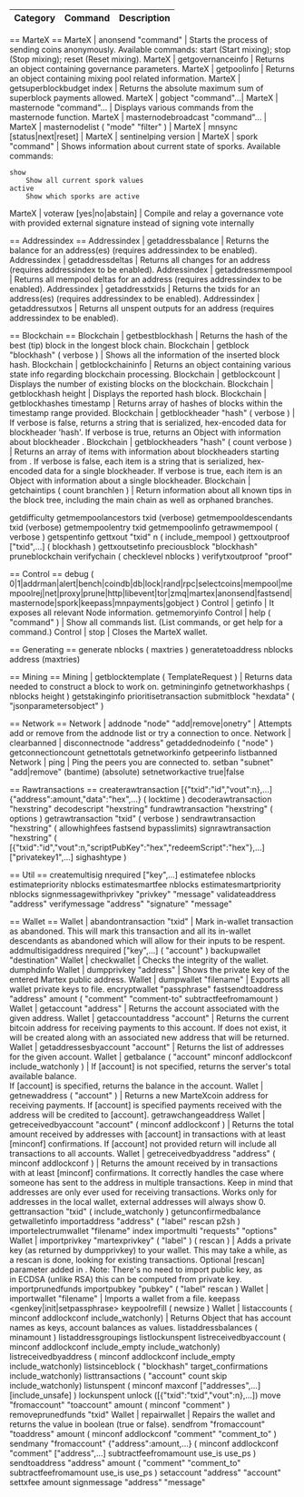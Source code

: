 Category | Command | Description
-|-|-
== MarteX ==
MarteX | anonsend "command" | Starts the process of sending coins anonymously. Available commands: start (Start mixing); stop (Stop mixing); reset (Reset mixing).
MarteX | getgovernanceinfo | Returns an object containing governance parameters.
MarteX | getpoolinfo | Returns an object containing mixing pool related information.
MarteX | getsuperblockbudget index | Returns the absolute maximum sum of superblock payments allowed.
MarteX | gobject "command"...|
MarteX | masternode "command"... | Displays various commands from the masternode function.
MarteX | masternodebroadcast "command"... |
MarteX | masternodelist ( "mode" "filter" ) |
MarteX | mnsync [status|next|reset] |
MarteX | sentinelping version |
MarteX | spork "command" | Shows information about current state of sporks. Available commands: 

    show
        Show all current spork values
    active
        Show which sporks are active


MarteX | voteraw <masternode-tx-hash> <masternode-tx-index> <governance-hash> <vote-signal> [yes|no|abstain] <time> <vote-sig> | Compile and relay a governance vote with provided external signature instead of signing vote internally

== Addressindex ==
Addressindex | getaddressbalance | Returns the balance for an address(es) (requires addressindex to be enabled).
Addressindex | getaddressdeltas | Returns all changes for an address (requires addressindex to be enabled).
Addressindex | getaddressmempool | Returns all mempool deltas for an address (requires addressindex to be enabled).
Addressindex | getaddresstxids | Returns the txids for an address(es) (requires addressindex to be enabled).
Addressindex | getaddressutxos | Returns all unspent outputs for an address (requires addressindex to be enabled).

== Blockchain ==
Blockchain | getbestblockhash | Returns the hash of the best (tip) block in the longest block chain.
Blockchain | getblock "blockhash" ( verbose ) | Shows all the information of the inserted block hash.
Blockchain | getblockchaininfo | Returns an object containing various state info regarding blockchain processing.
Blockchain | getblockcount | Displays the number of existing blocks on the blockchain.
Blockchain | getblockhash height | Displays the reported hash block.
Blockchain | getblockhashes timestamp | Returns array of hashes of blocks within the timestamp range provided.
Blockchain | getblockheader "hash" ( verbose ) | If verbose is false, returns a string that is serialized, hex-encoded data for blockheader 'hash'. If verbose is true, returns an Object with information about blockheader <hash>.
Blockchain | getblockheaders "hash" ( count verbose ) | Returns an array of items with information about <count> blockheaders starting from <hash>. If verbose is false, each item is a string that is serialized, hex-encoded data for a single blockheader. If verbose is true, each item is an Object with information about a single blockheader.
Blockchain | getchaintips ( count branchlen ) | Return information about all known tips in the block tree, including the main chain as well as orphaned branches.

getdifficulty
getmempoolancestors txid (verbose)
getmempooldescendants txid (verbose)
getmempoolentry txid
getmempoolinfo
getrawmempool ( verbose )
getspentinfo
gettxout "txid" n ( include_mempool )
gettxoutproof ["txid",...] ( blockhash )
gettxoutsetinfo
preciousblock "blockhash"
pruneblockchain
verifychain ( checklevel nblocks )
verifytxoutproof "proof"

== Control ==
debug ( 0|1|addrman|alert|bench|coindb|db|lock|rand|rpc|selectcoins|mempool|mempoolrej|net|proxy|prune|http|libevent|tor|zmq|martex|anonsend|fastsend|masternode|spork|keepass|mnpayments|gobject )
Control | getinfo | It exposes all relevant Node information.
getmemoryinfo
Control | help ( "command" ) | Show all commands list. (List commands, or get help for a command.)
Control | stop | Closes the MarteX wallet.

== Generating ==
generate nblocks ( maxtries )
generatetoaddress nblocks address (maxtries)

== Mining ==
Mining  | getblocktemplate ( TemplateRequest ) | Returns data needed to construct a block to work on.
getmininginfo
getnetworkhashps ( nblocks height )
getstakinginfo
prioritisetransaction <txid> <priority delta> <fee delta>
submitblock "hexdata" ( "jsonparametersobject" )

== Network ==
Network | addnode "node" "add|remove|onetry" | Attempts add or remove <node> from the addnode list or try a connection to <node> once.
Network | clearbanned | 
disconnectnode "address" 
getaddednodeinfo ( "node" )
getconnectioncount
getnettotals
getnetworkinfo
getpeerinfo
listbanned
Network | ping | Ping the peers you are connected to.
setban "subnet" "add|remove" (bantime) (absolute)
setnetworkactive true|false

== Rawtransactions ==
createrawtransaction [{"txid":"id","vout":n},...] {"address":amount,"data":"hex",...} ( locktime )
decoderawtransaction "hexstring"
decodescript "hexstring"
fundrawtransaction "hexstring" ( options )
getrawtransaction "txid" ( verbose )
sendrawtransaction "hexstring" ( allowhighfees fastsend bypasslimits)
signrawtransaction "hexstring" ( [{"txid":"id","vout":n,"scriptPubKey":"hex","redeemScript":"hex"},...] ["privatekey1",...] sighashtype )

== Util ==
createmultisig nrequired ["key",...]
estimatefee nblocks
estimatepriority nblocks
estimatesmartfee nblocks
estimatesmartpriority nblocks
signmessagewithprivkey "privkey" "message"
validateaddress "address"
verifymessage "address" "signature" "message"

== Wallet ==
Wallet | abandontransaction "txid" | Mark in-wallet transaction <txid> as abandoned. This will mark this transaction and all its in-wallet descendants as abandoned which will allow for their inputs to be respent.
addmultisigaddress nrequired ["key",...] ( "account" )
backupwallet "destination"
Wallet | checkwallet | Checks the integrity of the wallet.
dumphdinfo
Wallet | dumpprivkey "address" | Shows the private key of the entered Martex public address.
Wallet | dumpwallet "filename" | Exports all wallet private keys to file.
encryptwallet "passphrase"
fastsendtoaddress "address" amount ( "comment" "comment-to" subtractfeefromamount )
Wallet | getaccount "address" | Returns the account associated with the given address.
Wallet | getaccountaddress "account" | Returns the current bitcoin address for receiving payments to this account. If <account> does not exist, it will be created along with an associated new address that will be returned.
Wallet | getaddressesbyaccount "account" | Returns the list of addresses for the given account.
Wallet | getbalance ( "account" minconf addlockconf include_watchonly ) | If [account] is not specified, returns the server's total available balance.<br/>If [account] is specified, returns the balance in the account.
Wallet | getnewaddress ( "account" ) | Returns a new MarteXcoin address for receiving payments. If [account] is specified payments received with the address will be credited to [account].
getrawchangeaddress
Wallet | getreceivedbyaccount "account" ( minconf addlockconf ) | Returns the total amount received by addresses with [account] in transactions with at least [minconf] confirmations. If [account] not provided return will include all transactions to all accounts.
Wallet | getreceivedbyaddress "address" ( minconf addlockconf ) | Returns the amount received by <MartexCoin naddress> in transactions with at least [minconf] confirmations. It correctly handles the case where someone has sent to the address in multiple transactions. Keep in mind that addresses are only ever used for receiving transactions. Works only for addresses in the local wallet, external addresses will always show 0.
gettransaction "txid" ( include_watchonly )
getunconfirmedbalance
getwalletinfo
importaddress "address" ( "label" rescan p2sh )
importelectrumwallet "filename" index
importmulti "requests" "options"
Wallet | importprivkey "martexprivkey" ( "label" ) ( rescan ) | Adds a private key (as returned by dumpprivkey) to your wallet. This may take a while, as a rescan is done, looking for existing transactions. Optional [rescan] parameter added in . Note: There's no need to import public key, as in ECDSA (unlike RSA) this can be computed from private key.
importprunedfunds
importpubkey "pubkey" ( "label" rescan )
Wallet | importwallet "filename" | Imports a wallet from a file.
keepass <genkey|init|setpassphrase>
keypoolrefill ( newsize )
Wallet | listaccounts ( minconf addlockconf include_watchonly) | Returns Object that has account names as keys, account balances as values.
listaddressbalances ( minamount )
listaddressgroupings
listlockunspent
listreceivedbyaccount ( minconf addlockconf include_empty include_watchonly)
listreceivedbyaddress ( minconf addlockconf include_empty include_watchonly)
listsinceblock ( "blockhash" target_confirmations include_watchonly)
listtransactions ( "account" count skip include_watchonly)
listunspent ( minconf maxconf  ["addresses",...] [include_unsafe] )
lockunspent unlock ([{"txid":"txid","vout":n},...])
move "fromaccount" "toaccount" amount ( minconf "comment" )
removeprunedfunds "txid"
Wallet | repairwallet | Repairs the wallet and returns the value in boolean (true or false).
sendfrom "fromaccount" "toaddress" amount ( minconf addlockconf "comment" "comment_to" )
sendmany "fromaccount" {"address":amount,...} ( minconf addlockconf "comment" ["address",...] subtractfeefromamount use_is use_ps )
sendtoaddress "address" amount ( "comment" "comment_to" subtractfeefromamount use_is use_ps )
setaccount "address" "account"
settxfee amount
signmessage "address" "message"
